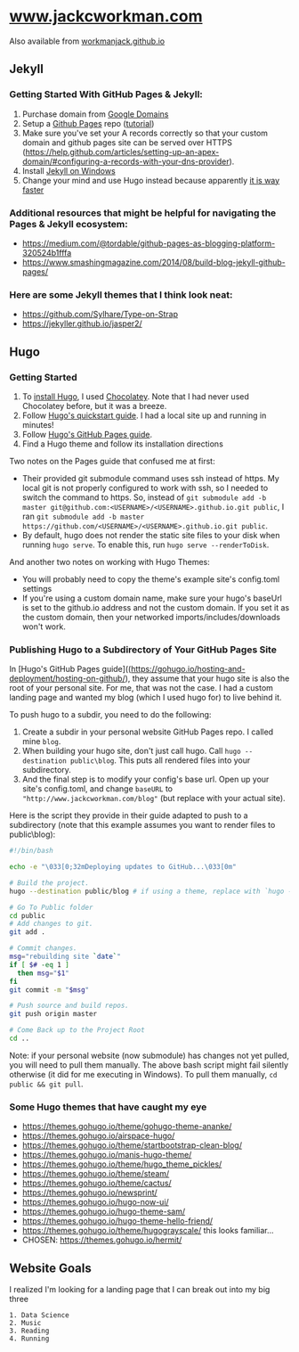 # www.jackcworkman.com

Also available from [workmanjack.github.io](workmanjack.github.io)

## Jekyll

### Getting Started With GitHub Pages & Jekyll:

1. Purchase domain from [Google Domains](https://domains.google)
2. Setup a [Github Pages](https://pages.github.com/) repo ([tutorial](http://www.curtismlarson.com/blog/2015/04/12/github-pages-google-domains/))
3. Make sure you've set your A records correctly so that your custom domain and github pages site can be served over HTTPS (https://help.github.com/articles/setting-up-an-apex-domain/#configuring-a-records-with-your-dns-provider).
4. Install [Jekyll on Windows](https://jekyllrb.com/docs/installation/windows/)
5. Change your mind and use Hugo instead because apparently [it is way faster](https://forestry.io/blog/hugo-and-jekyll-compared/)

### Additional resources that might be helpful for navigating the Pages & Jekyll ecosystem:

* https://medium.com/@tordable/github-pages-as-blogging-platform-320524b1fffa
* https://www.smashingmagazine.com/2014/08/build-blog-jekyll-github-pages/

### Here are some Jekyll themes that I think look neat:

* https://github.com/Sylhare/Type-on-Strap
* https://jekyller.github.io/jasper2/

## Hugo

### Getting Started

1. To [install Hugo](https://gohugo.io/getting-started/installing), I used [Chocolatey](https://chocolatey.org/). Note that I had never used Chocolatey before, but it was a breeze.
2. Follow [Hugo's quickstart guide](https://gohugo.io/getting-started/quick-start/). I had a local site up and running in minutes!
3. Follow [Hugo's GitHub Pages guide](https://gohugo.io/hosting-and-deployment/hosting-on-github/).
4. Find a Hugo theme and follow its installation directions

Two notes on the Pages guide that confused me at first:

* Their provided git submodule command uses ssh instead of https. My local git is not properly configured to work with ssh, so I needed to switch the command to https. So, instead of `git submodule add -b master git@github.com:<USERNAME>/<USERNAME>.github.io.git public`, I ran `git submodule add -b master https://github.com/<USERNAME>/<USERNAME>.github.io.git public`.
* By default, hugo does not render the static site files to your disk when running `hugo serve`. To enable this, run `hugo serve --renderToDisk`.

And another two notes on working with Hugo Themes:

* You will probably need to copy the theme's example site's config.toml settings
* If you're using a custom domain name, make sure your hugo's baseUrl is set to the github.io address and not the custom domain. If you set it as the custom domain, then your networked imports/includes/downloads won't work.

### Publishing Hugo to a Subdirectory of Your GitHub Pages Site

In [Hugo's GitHub Pages guide]((https://gohugo.io/hosting-and-deployment/hosting-on-github/), they assume that your hugo site is also the root of your personal site. For me, that was not the case. I had a custom landing page and wanted my blog (which I used hugo for) to live behind it.

To push hugo to a subdir, you need to do the following:

1. Create a subdir in your personal website GitHub Pages repo. I called mine `blog`.
2. When building your hugo site, don't just call hugo. Call `hugo --destination public\blog`. This puts all rendered files into your subdirectory.
3. And the final step is to modify your config's base url. Open up your site's config.toml, and change `baseURL` to `"http://www.jackcworkman.com/blog"` (but replace with your actual site).

Here is the script they provide in their guide adapted to push to a subdirectory (note that this example assumes you want to render files to public\blog):

```bash
#!/bin/bash

echo -e "\033[0;32mDeploying updates to GitHub...\033[0m"

# Build the project.
hugo --destination public/blog # if using a theme, replace with `hugo -t <YOURTHEME>`

# Go To Public folder
cd public
# Add changes to git.
git add .

# Commit changes.
msg="rebuilding site `date`"
if [ $# -eq 1 ]
  then msg="$1"
fi
git commit -m "$msg"

# Push source and build repos.
git push origin master

# Come Back up to the Project Root
cd ..
```

Note: if your personal website (now submodule) has changes not yet pulled, you will need to pull them manually. The above bash script might fail silently otherwise (it did for me executing in Windows). To pull them manually, `cd public && git pull`.

### Some Hugo themes that have caught my eye

* https://themes.gohugo.io/theme/gohugo-theme-ananke/
* https://themes.gohugo.io/airspace-hugo/
* https://themes.gohugo.io/theme/startbootstrap-clean-blog/
* https://themes.gohugo.io/manis-hugo-theme/
* https://themes.gohugo.io/theme/hugo_theme_pickles/
* https://themes.gohugo.io/theme/steam/
* https://themes.gohugo.io/theme/cactus/
* https://themes.gohugo.io/newsprint/
* https://themes.gohugo.io/hugo-now-ui/
* https://themes.gohugo.io/hugo-theme-sam/
* https://themes.gohugo.io/hugo-theme-hello-friend/
* https://themes.gohugo.io/theme/hugograyscale/ this looks familiar...
* CHOSEN: https://themes.gohugo.io/hermit/

## Website Goals

I realized I'm looking for a landing page that I can break out into my big three

    1. Data Science
    2. Music
    3. Reading
    4. Running

